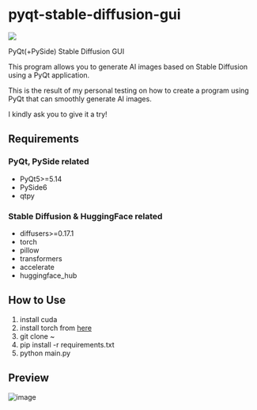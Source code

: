 # pyqt-stable-diffusion-gui
[![](https://dcbadge.vercel.app/api/server/cHekprskVE)](https://discord.gg/cHekprskVE)

PyQt(+PySide) Stable Diffusion GUI

This program allows you to generate AI images based on Stable Diffusion using a PyQt application.

This is the result of my personal testing on how to create a program using PyQt that can smoothly generate AI images.

I kindly ask you to give it a try!

## Requirements
### PyQt, PySide related 
* PyQt5>=5.14
* PySide6
* qtpy
### Stable Diffusion & HuggingFace related
* diffusers>=0.17.1
* torch
* pillow
* transformers
* accelerate
* huggingface_hub

## How to Use
1. install cuda
2. install torch from <a href="https://pytorch.org/get-started/locally">here</a>
3. git clone ~
4. pip install -r requirements.txt
5. python main.py
 
## Preview
![image](https://github.com/yjg30737/pyqt-stable-diffusion-gui/assets/55078043/f509ab2a-3076-44ad-ae58-faad4fd838d8)
